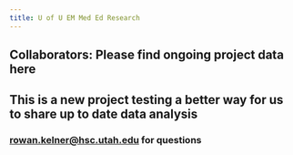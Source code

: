 ```yaml
---
title: U of U EM Med Ed Research
---
```


## Collaborators: Please find ongoing project data here 
## This is a new project testing a better way for us to share up to date data analysis
### rowan.kelner@hsc.utah.edu for questions
